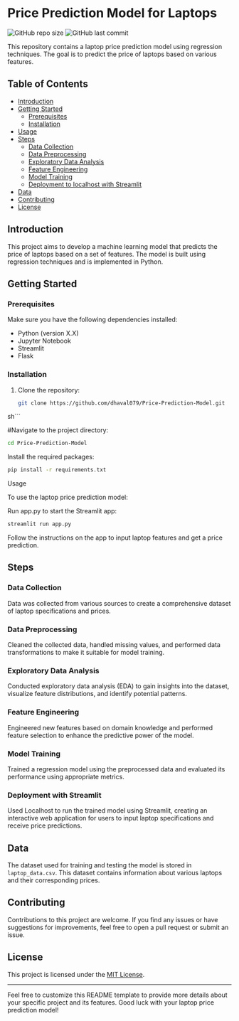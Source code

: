 # Price Prediction Model for Laptops

![GitHub repo size](https://img.shields.io/github/repo-size/dhaval079/Price-Prediction-Model)
![GitHub last commit](https://img.shields.io/github/last-commit/dhaval079/Price-Prediction-Model)

This repository contains a laptop price prediction model using regression techniques. The goal is to predict the price of laptops based on various features.

## Table of Contents
- [Introduction](#introduction)
- [Getting Started](#getting-started)
  - [Prerequisites](#prerequisites)
  - [Installation](#installation)
- [Usage](#usage)
- [Steps](#steps)
  - [Data Collection](#data-collection)
  - [Data Preprocessing](#data-preprocessing)
  - [Exploratory Data Analysis](#exploratory-data-analysis)
  - [Feature Engineering](#feature-engineering)
  - [Model Training](#model-training)
  - [Deployment to localhost with Streamlit](#deployment-with-streamlit)
- [Data](#data)
- [Contributing](#contributing)
- [License](#license)

## Introduction
This project aims to develop a machine learning model that predicts the price of laptops based on a set of features. The model is built using regression techniques and is implemented in Python.

## Getting Started
### Prerequisites
Make sure you have the following dependencies installed:
- Python (version X.X)
- Jupyter Notebook
- Streamlit
- Flask

### Installation
1. Clone the repository:
   ```sh
   git clone https://github.com/dhaval079/Price-Prediction-Model.git
  sh```
  
#Navigate to the project directory:

```sh
cd Price-Prediction-Model
```

Install the required packages:

```sh
pip install -r requirements.txt
```

Usage

To use the laptop price prediction model:

Run app.py to start the Streamlit app:

```sh
streamlit run app.py
```

Follow the instructions on the app to input laptop features and get a price prediction.

## Steps
### Data Collection
Data was collected from various sources to create a comprehensive dataset of laptop specifications and prices.

### Data Preprocessing
Cleaned the collected data, handled missing values, and performed data transformations to make it suitable for model training.

### Exploratory Data Analysis
Conducted exploratory data analysis (EDA) to gain insights into the dataset, visualize feature distributions, and identify potential patterns.

### Feature Engineering
Engineered new features based on domain knowledge and performed feature selection to enhance the predictive power of the model.

### Model Training
Trained a regression model using the preprocessed data and evaluated its performance using appropriate metrics.

### Deployment with Streamlit
Used Localhost to run the trained model using Streamlit, creating an interactive web application for users to input laptop specifications and receive price predictions.

## Data
The dataset used for training and testing the model is stored in `laptop_data.csv`. This dataset contains information about various laptops and their corresponding prices.

## Contributing
Contributions to this project are welcome. If you find any issues or have suggestions for improvements, feel free to open a pull request or submit an issue.

## License
This project is licensed under the [MIT License](LICENSE).

---
Feel free to customize this README template to provide more details about your specific project and its features. Good luck with your laptop price prediction model!
